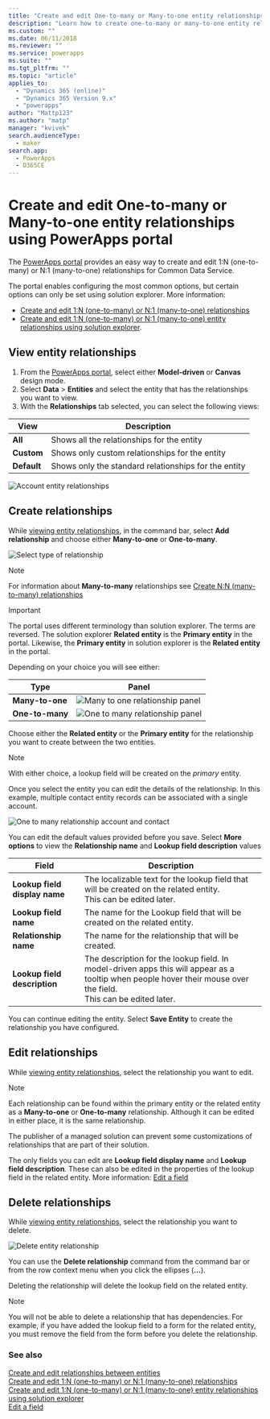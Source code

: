 ```yaml
---
title: "Create and edit One-to-many or Many-to-one entity relationships using PowerApps portal | MicrosoftDocs"
description: "Learn how to create one-to-many or many-to-one entity relationships using PowerApps portal"
ms.custom: ""
ms.date: 06/11/2018
ms.reviewer: ""
ms.service: powerapps
ms.suite: ""
ms.tgt_pltfrm: ""
ms.topic: "article"
applies_to: 
  - "Dynamics 365 (online)"
  - "Dynamics 365 Version 9.x"
  - "powerapps"
author: "Mattp123"
ms.author: "matp"
manager: "kvivek"
search.audienceType: 
  - maker
search.app: 
  - PowerApps
  - D365CE
---
```

# Create and edit One-to-many or Many-to-one entity relationships using PowerApps portal

The [PowerApps portal](https://web.powerapps.com/?utm_source=padocs&utm_medium=linkinadoc&utm_campaign=referralsfromdoc) provides an easy way to create and edit 1:N (one-to-many) or N:1 (many-to-one) relationships for  Common Data Service.

The portal enables configuring the most common options, but certain options can only be set using solution explorer. More information: 
- [Create and edit 1:N (one-to-many) or N:1 (many-to-one) relationships](create-edit-1n-relationships.md)
- [Create and edit 1:N (one-to-many) or N:1 (many-to-one) entity relationships using solution explorer](create-edit-1n-relationships-solution-explorer.md).

## View entity relationships

1. From the [PowerApps portal](https://web.powerapps.com/?utm_source=padocs&utm_medium=linkinadoc&utm_campaign=referralsfromdoc), select either **Model-driven** or **Canvas** design mode.
2. Select **Data** > **Entities** and select the entity that has the relationships you want to view.
3. With the **Relationships** tab selected, you can select the following views: 

 |View|Description|
 |--|--|
 |**All**| Shows all the relationships for the entity|
 |**Custom**|Shows only custom relationships for the entity|
 |**Default**|Shows only the standard relationships for the entity|
<!-- TODO: What is the actual difference between All and Default? -->

![Account entity relationships](media/view-account-relationships-portal.png)

## Create relationships

While [viewing entity relationships](#view-entity-relationships), in the command bar, select **Add relationship** and choose either **Many-to-one** or **One-to-many**.

![Select type of relationship](media/add-relationship-menu-portal.png)

> [!NOTE]
> For information about **Many-to-many** relationships see [Create N:N (many-to-many) relationships](create-edit-nn-relationships.md)

<!-- This may change going forward, but this is the way it is now. #2534972 -->
> [!Important]
> The portal uses different terminology than solution explorer. The terms are reversed. The solution explorer **Related entity** is the **Primary entity** in the portal. Likewise, the **Primary entity** in solution explorer is the **Related entity** in the portal.

Depending on your choice you will see either:

<!-- These are the correct screenshots from the UI as of 6/11/18 -->
|Type|Panel|
|--|--|
|**Many-to-one**|![Many to one relationship panel](media/many-to-one-relationship-panel.png)|
|**One-to-many**|![One to many relationship panel](media/one-to-many-relationship-panel.png)|

Choose either the **Related entity** or the **Primary entity** for the relationship you want to create between the two entities. 

> [!NOTE]
> With either choice, a lookup field will be created on the *primary* entity.

Once you select the entity you can edit the details of the relationship. In this example, multiple contact entity records can be associated with a single account.

<!-- These are the correct screenshots from the UI as of 6/11/18 -->
![One to many relationship account and contact](media/One-to-many-account-contact.png)

You can edit the default values provided before you save. Select **More options** to view the **Relationship name** and **Lookup field description** values

|Field|Description|
|--|--|
|**Lookup field display name**|The localizable text for the lookup field that will be created on the related entity.<br />This can be edited later.|
|**Lookup field name**|The name for the Lookup field that will be created on the related entity.|
|**Relationship name**|The name for the relationship that will be created.|
|**Lookup field description**|The description for the lookup field. In model-driven apps this will appear as a tooltip when people hover their mouse over the field. <br />This can be edited later.|

You can continue editing the entity. Select **Save Entity** to create the relationship you have configured.

## Edit relationships

While [viewing entity relationships](#view-entity-relationships), select the relationship you want to edit.

> [!NOTE]
> Each relationship can be found within the primary entity or the related entity as a **Many-to-one** or **One-to-many** relationship. Although it can be edited in either place, it is the same relationship.
>
> The publisher of a managed solution can prevent some customizations of relationships that are part of their solution.

The only fields you can edit are **Lookup field display name** and **Lookup field description**. These can also be edited in the properties of the lookup field in the related entity. More information: [Edit a field](create-edit-field-portal.md#edit-a-field)

## Delete relationships

While [viewing entity relationships](#view-entity-relationships), select the relationship you want to delete.

![Delete entity relationship](media/delete-entity-relationship-portal.png)

You can use the **Delete relationship** command from the command bar or from the row context menu when you click the ellipses (**...**).

Deleting the relationship will delete the lookup field on the related entity.

> [!NOTE]
> You will not be able to delete a relationship that has dependencies. For example, if you have added the lookup field to a form for the related entity, you must remove the field from the form before you delete the relationship.

### See also

[Create and edit relationships between entities](create-edit-entity-relationships.md)<br />
[Create and edit 1:N (one-to-many) or N:1 (many-to-one) relationships](create-edit-1n-relationships.md)<br />
[Create and edit 1:N (one-to-many) or N:1 (many-to-one) entity relationships using solution explorer](create-edit-1n-relationships-solution-explorer.md)<br />
[Edit a field](create-edit-field-portal.md#edit-a-field)
